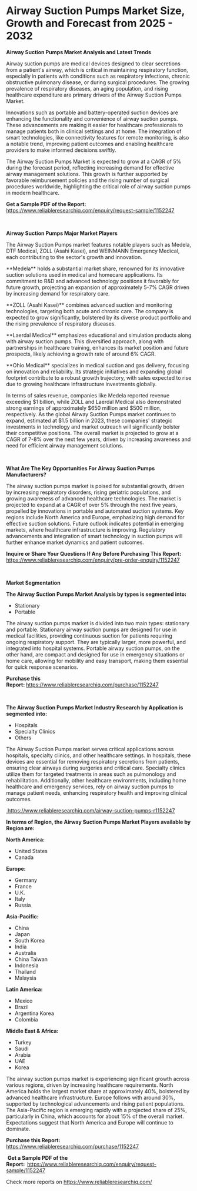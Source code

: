 <p><h1>Airway Suction Pumps Market Size, Growth and Forecast from 2025 - 2032</h1></p><p><strong>Airway Suction Pumps Market Analysis and Latest Trends</strong></p>
<p><p>Airway suction pumps are medical devices designed to clear secretions from a patient's airway, which is critical in maintaining respiratory function, especially in patients with conditions such as respiratory infections, chronic obstructive pulmonary disease, or during surgical procedures. The growing prevalence of respiratory diseases, an aging population, and rising healthcare expenditure are primary drivers of the Airway Suction Pumps Market. </p><p>Innovations such as portable and battery-operated suction devices are enhancing the functionality and convenience of airway suction pumps. These advancements are making it easier for healthcare professionals to manage patients both in clinical settings and at home. The integration of smart technologies, like connectivity features for remote monitoring, is also a notable trend, improving patient outcomes and enabling healthcare providers to make informed decisions swiftly.</p><p>The Airway Suction Pumps Market is expected to grow at a CAGR of 5% during the forecast period, reflecting increasing demand for effective airway management solutions. This growth is further supported by favorable reimbursement policies and the rising number of surgical procedures worldwide, highlighting the critical role of airway suction pumps in modern healthcare.</p></p>
<p><strong>Get a Sample PDF of the Report:&nbsp;</strong> <a href="https://www.reliableresearchiq.com/enquiry/request-sample/1152247?utm_campaign=2440&utm_medium=2&utm_source=Github&utm_content=ia&utm_term=05032025&utm_id=airway-suction-pumps">https://www.reliableresearchiq.com/enquiry/request-sample/1152247</a></p>
<p>&nbsp;</p>
<p><strong>Airway Suction Pumps Major Market Players</strong></p>
<p><p>The Airway Suction Pumps market features notable players such as Medela, DTF Medical, ZOLL (Asahi Kasei), and WEINMANN Emergency Medical, each contributing to the sector's growth and innovation. </p><p>**Medela** holds a substantial market share, renowned for its innovative suction solutions used in medical and homecare applications. Its commitment to R&D and advanced technology positions it favorably for future growth, projecting an expansion of approximately 5-7% CAGR driven by increasing demand for respiratory care.</p><p>**ZOLL (Asahi Kasei)** combines advanced suction and monitoring technologies, targeting both acute and chronic care. The company is expected to grow significantly, bolstered by its diverse product portfolio and the rising prevalence of respiratory diseases.</p><p>**Laerdal Medical** emphasizes educational and simulation products along with airway suction pumps. This diversified approach, along with partnerships in healthcare training, enhances its market position and future prospects, likely achieving a growth rate of around 6% CAGR.</p><p>**Ohio Medical** specializes in medical suction and gas delivery, focusing on innovation and reliability. Its strategic initiatives and expanding global footprint contribute to a robust growth trajectory, with sales expected to rise due to growing healthcare infrastructure investments globally.</p><p>In terms of sales revenue, companies like Medela reported revenue exceeding $1 billion, while ZOLL and Laerdal Medical also demonstrated strong earnings of approximately $650 million and $500 million, respectively. As the global Airway Suction Pumps market continues to expand, estimated at $1.5 billion in 2023, these companies' strategic investments in technology and market outreach will significantly bolster their competitive positions. The overall market is projected to grow at a CAGR of 7-8% over the next few years, driven by increasing awareness and need for efficient airway management solutions.</p></p>
<p>&nbsp;</p>
<p><strong>What Are The Key Opportunities For Airway Suction Pumps Manufacturers?</strong></p>
<p><p>The airway suction pumps market is poised for substantial growth, driven by increasing respiratory disorders, rising geriatric populations, and growing awareness of advanced healthcare technologies. The market is projected to expand at a CAGR of over 5% through the next five years, propelled by innovations in portable and automated suction systems. Key regions include North America and Europe, emphasizing high demand for effective suction solutions. Future outlook indicates potential in emerging markets, where healthcare infrastructure is improving. Regulatory advancements and integration of smart technology in suction pumps will further enhance market dynamics and patient outcomes.</p></p>
<p><strong>Inquire or Share Your Questions If Any Before Purchasing This Report:</strong> <a href="https://www.reliableresearchiq.com/enquiry/pre-order-enquiry/1152247?utm_campaign=2440&utm_medium=2&utm_source=Github&utm_content=ia&utm_term=05032025&utm_id=airway-suction-pumps">https://www.reliableresearchiq.com/enquiry/pre-order-enquiry/1152247</a></p>
<p>&nbsp;</p>
<p><strong>Market Segmentation</strong></p>
<p><strong>The Airway Suction Pumps Market Analysis by types is segmented into:</strong></p>
<p><ul><li>Stationary</li><li>Portable</li></ul></p>
<p><p>The airway suction pumps market is divided into two main types: stationary and portable. Stationary airway suction pumps are designed for use in medical facilities, providing continuous suction for patients requiring ongoing respiratory support. They are typically larger, more powerful, and integrated into hospital systems. Portable airway suction pumps, on the other hand, are compact and designed for use in emergency situations or home care, allowing for mobility and easy transport, making them essential for quick response scenarios.</p></p>
<p><strong>Purchase this Report:&nbsp;</strong><a href="https://www.reliableresearchiq.com/purchase/1152247?utm_campaign=2440&utm_medium=2&utm_source=Github&utm_content=ia&utm_term=05032025&utm_id=airway-suction-pumps">https://www.reliableresearchiq.com/purchase/1152247</a></p>
<p>&nbsp;</p>
<p><strong>The Airway Suction Pumps Market Industry Research by Application is segmented into:</strong></p>
<p><ul><li>Hospitals</li><li>Specialty Clinics</li><li>Others</li></ul></p>
<p><p>The Airway Suction Pumps market serves critical applications across hospitals, specialty clinics, and other healthcare settings. In hospitals, these devices are essential for removing respiratory secretions from patients, ensuring clear airways during surgeries and critical care. Specialty clinics utilize them for targeted treatments in areas such as pulmonology and rehabilitation. Additionally, other healthcare environments, including home healthcare and emergency services, rely on airway suction pumps to manage patient needs, enhancing respiratory health and improving clinical outcomes.</p></p>
<p><a href="https://www.reliableresearchiq.com/airway-suction-pumps-r1152247?utm_campaign=2440&utm_medium=2&utm_source=Github&utm_content=ia&utm_term=05032025&utm_id=airway-suction-pumps">&nbsp;https://www.reliableresearchiq.com/airway-suction-pumps-r1152247</a></p>
<p><strong>In terms of Region, the Airway Suction Pumps Market Players available by Region are:</strong></p>
<p>
    <p> <strong> North America: </strong>
        <ul>
            <li>United States</li>
            <li>Canada</li>
        </ul>
        </p> 
    <p> <strong> Europe: </strong>
        <ul>
            <li>Germany</li>
            <li>France</li>
            <li>U.K.</li>
            <li>Italy</li>
            <li>Russia</li>
        </ul>
        </p> 
    <p> <strong> Asia-Pacific: </strong>
        <ul>
            <li>China</li>
            <li>Japan</li>
            <li>South Korea</li>
            <li>India</li>
            <li>Australia</li>
            <li>China Taiwan</li>
            <li>Indonesia</li>
            <li>Thailand</li>
            <li>Malaysia</li>
        </ul>
        </p> 
    <p> <strong> Latin America: </strong>
        <ul>
            <li>Mexico</li>
            <li>Brazil</li>
            <li>Argentina Korea</li>
            <li>Colombia</li>
        </ul>
        </p> 
    <p> <strong> Middle East & Africa: </strong>
        <ul>
            <li>Turkey</li>
            <li>Saudi</li>
            <li>Arabia</li>
            <li>UAE</li>
            <li>Korea</li>
        </ul>
    </p>
    </p>
<p><p>The airway suction pumps market is experiencing significant growth across various regions, driven by increasing healthcare requirements. North America holds the largest market share at approximately 40%, bolstered by advanced healthcare infrastructure. Europe follows with around 30%, supported by technological advancements and rising patient populations. The Asia-Pacific region is emerging rapidly with a projected share of 25%, particularly in China, which accounts for about 15% of the overall market. Expectations suggest that North America and Europe will continue to dominate.</p></p>
<p><strong>Purchase this Report: </strong><a href="https://www.reliableresearchiq.com/purchase/1152247?utm_campaign=2440&utm_medium=2&utm_source=Github&utm_content=ia&utm_term=05032025&utm_id=airway-suction-pumps">https://www.reliableresearchiq.com/purchase/1152247</a></p>
<p>&nbsp;<strong>Get a Sample PDF of the Report:&nbsp;&nbsp;</strong><a href="https://www.reliableresearchiq.com/enquiry/request-sample/1152247?utm_campaign=2440&utm_medium=2&utm_source=Github&utm_content=ia&utm_term=05032025&utm_id=airway-suction-pumps">https://www.reliableresearchiq.com/enquiry/request-sample/1152247</a></p>
<p><strong></strong></p>
<p>Check more reports on <a href="https://www.reliableresearchiq.com/?utm_campaign=2440&utm_medium=2&utm_source=Github&utm_content=ia&utm_term=05032025&utm_id=airway-suction-pumps">https://www.reliableresearchiq.com/</a></p>